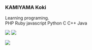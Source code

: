 ### KAMIYAMA Koki
Learning programing.<br>
PHP Ruby javascript Python C C++ Java 

<p style="align="left" height="150px">
  <img src="https://github-readme-stats.vercel.app/api/top-langs/?username=KoukiFOL">
  <img src="https://github-readme-stats.vercel.app/api?username=KoukiFOL">
</p>
<p>
  <img src="https://github-profile-trophy.vercel.app/?username=KoukiFOL">
</p>


<!--
###Web<br>
<p>Front</p>
[![My Skills](https://skillicons.dev/icons?i=js,html,css,js,react)]
<p>Back</p><br>
[![My Skills](https://skillicons.dev/icons?i=php,js,nodejs,ruby,rails)]
###GAME<br>
[![My Skills](https://skillicons.dev/icons?i=cs,unity)]
###Others<br>
[![My Skills](https://skillicons.dev/icons?i=php,js,nodejs,ruby,rails)]

-->


<!--
**KoukiFOL/KoukiFOL** is a ✨ _special_ ✨ repository because its `README.md` (this file) appears on your GitHub profile.

Here are some ideas to get you started:

- 🔭 I’m currently working on ...
- 🌱 I’m currently learning ...
- 👯 I’m looking to collaborate on ...
- 🤔 I’m looking for help with ...
- 💬 Ask me about ...
- 📫 How to reach me: ...
- 😄 Pronouns: ...
- ⚡ Fun fact: ...
-->
